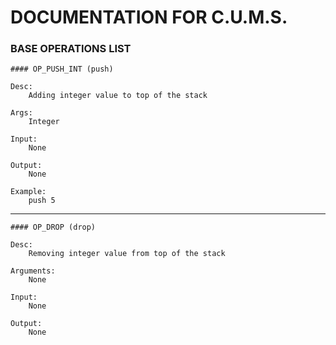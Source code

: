 # DOCUMENTATION FOR C.U.M.S.


### BASE OPERATIONS LIST

	#### OP_PUSH_INT (push)
	
	Desc: 
		Adding integer value to top of the stack

	Args:
		Integer
		
	Input: 
		None
		
	Output: 
		None

	Example:
		push 5

---

	#### OP_DROP (drop) 
	
	Desc:
		Removing integer value from top of the stack
		
	Arguments:
		None
		
	Input:
		None
		
	Output:
		None

	  
